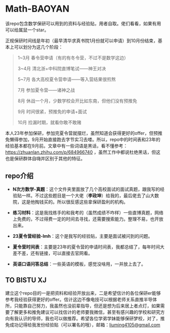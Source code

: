 # Math-BAOYAN

该repo包含数学保研可以用到的资料与经验贴，用者自取。佬们看看，如果有用可以给属鼠一个star。

正规保研时间线是年初（最早清华求真书院1月份就可以申请）到10月份结束，基本上可以划分为这几个阶段：

> 1~3月 春令营申请（有的有冬令营，不过不是数学这边）
> 
> 3~4月 清北浙+中科院直博笔试——神王对决
> 
> 5~7月 各大高校夏令营申请——等入营结果很煎熬
> 
> 7月 参加夏令营——诸神之战
> 
> 8月 休战一个月，少数学校会开比如东南，但他们没有预推免
> 
> 9月 时间很紧，预推免的申请+面试
> 
> 10月 捡漏时期，就看你敢不敢赌

本人23年参加保研，参加完夏令营就摆烂，虽然知道会获得更好的offer，但预推免懒得参加，9月开始直接跑去字节实习去喽。所以，repo中的时间表和23年的经验基本都在9月前。文章中有一些词语是黑话，看不懂参考：https://zhuanlan.zhihu.com/p/684966740 ，虽然工作中都说杜绝黑话，但这也是保研群体自嗨并区别于其他的特征。



## repo介绍

- **N次方数学-真题**：这个文件夹里面放了几个高校面试的面试真题，跟我写的经验贴一样。不过这些题目是一个大佬（**李政坤**）给我的，最后佬去了山大数院，这是他掏钱买的。所以很反感这些拿保研盈利的机构。

- **练习材料**：这是我找练手的和我考的（虽然成绩不咋样）一些直博真题，网络上免费的，不过得费一定的时间去寻找，还需要搜索能力。整理不易，也开放出来。

- **23夏令营经验-lmh**：这个是我写的经验贴，主要是面试被问到的问题。

- **夏令营时间表**：主要是23年的夏令营的申请时间表，我都总结了，每年时间大差不差，还有链接，可以直接去官网看。

- **英语口语问答总结**：一些英语的模板，感觉没啥用，一并放上去了。



## TO BISTU XJ

建立这个repo目的一是把资料和经验开放出来，二是希望信计的各位保研er能够参考我经验获得更好的offer。信计这边不像电技可以根据老师关系直推半导体所，只能靠自己努力，我虽然也没前辈指导，但还是想为后来居上者点灯，如果需要了解更多和推免建议可以找信计的老师要我微信，甚至有感兴趣的学校和研究方向有我认识的导师，我也可以做推荐。希望各位学弟学妹能够保研梦校，对了，推免成功记得给我发份经验贴（可以署名的哦），邮箱：liuming4105@gmail.com


